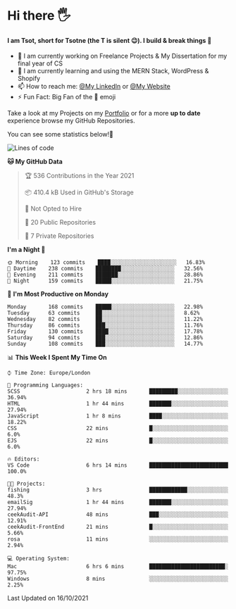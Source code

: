 # Hi there :raised_hand_with_fingers_splayed:
#### I am Tsot, short for Tsotne (the T is silent :wink:). I build & break things :space_invader:
- :telescope: I am currently working on Freelance Projects & My Dissertation for my final year of CS
- :seedling: I am currently learning and using the MERN Stack, WordPress & Shopify
- :mailbox: How to reach me: [@My LinkedIn](https://www.linkedin.com/in/tsotne-gvadzabia/) or [@My Website](https://tsotnegvadzabia.me/contact)
- :zap: Fun Fact: Big Fan of the :space_invader: emoji

Take a look at my Projects on my [Portfolio](https://tsotne.co.uk/) or for a more **up to date** experience browse my GitHub Repositories.

You can see some statistics below!:space_invader:
<!--START_SECTION:waka-->
![Lines of code](https://img.shields.io/badge/From%20Hello%20World%20I%27ve%20Written-3.5%20million%20lines%20of%20code-blue)

**🐱 My GitHub Data** 

> 🏆 536 Contributions in the Year 2021
 > 
> 📦 410.4 kB Used in GitHub's Storage 
 > 
> 🚫 Not Opted to Hire
 > 
> 📜 20 Public Repositories 
 > 
> 🔑 7 Private Repositories  
 > 
**I'm a Night 🦉** 

```text
🌞 Morning    123 commits    ████░░░░░░░░░░░░░░░░░░░░░   16.83% 
🌆 Daytime    238 commits    ████████░░░░░░░░░░░░░░░░░   32.56% 
🌃 Evening    211 commits    ███████░░░░░░░░░░░░░░░░░░   28.86% 
🌙 Night      159 commits    █████░░░░░░░░░░░░░░░░░░░░   21.75%

```
📅 **I'm Most Productive on Monday** 

```text
Monday       168 commits    █████░░░░░░░░░░░░░░░░░░░░   22.98% 
Tuesday      63 commits     ██░░░░░░░░░░░░░░░░░░░░░░░   8.62% 
Wednesday    82 commits     ██░░░░░░░░░░░░░░░░░░░░░░░   11.22% 
Thursday     86 commits     ███░░░░░░░░░░░░░░░░░░░░░░   11.76% 
Friday       130 commits    ████░░░░░░░░░░░░░░░░░░░░░   17.78% 
Saturday     94 commits     ███░░░░░░░░░░░░░░░░░░░░░░   12.86% 
Sunday       108 commits    ███░░░░░░░░░░░░░░░░░░░░░░   14.77%

```


📊 **This Week I Spent My Time On** 

```text
⌚︎ Time Zone: Europe/London

💬 Programming Languages: 
SCSS                     2 hrs 18 mins       █████████░░░░░░░░░░░░░░░░   36.94% 
HTML                     1 hr 44 mins        ███████░░░░░░░░░░░░░░░░░░   27.94% 
JavaScript               1 hr 8 mins         ████░░░░░░░░░░░░░░░░░░░░░   18.22% 
CSS                      22 mins             █░░░░░░░░░░░░░░░░░░░░░░░░   6.0% 
EJS                      22 mins             █░░░░░░░░░░░░░░░░░░░░░░░░   6.0%

🔥 Editors: 
VS Code                  6 hrs 14 mins       █████████████████████████   100.0%

🐱‍💻 Projects: 
fishing                  3 hrs               ████████████░░░░░░░░░░░░░   48.3% 
emailSig                 1 hr 44 mins        ███████░░░░░░░░░░░░░░░░░░   27.94% 
ceekAudit-API            48 mins             ███░░░░░░░░░░░░░░░░░░░░░░   12.91% 
ceekAudit-FrontEnd       21 mins             █░░░░░░░░░░░░░░░░░░░░░░░░   5.66% 
rosa                     11 mins             ░░░░░░░░░░░░░░░░░░░░░░░░░   2.94%

💻 Operating System: 
Mac                      6 hrs 6 mins        ████████████████████████░   97.75% 
Windows                  8 mins              ░░░░░░░░░░░░░░░░░░░░░░░░░   2.25%

```


 Last Updated on 16/10/2021
<!--END_SECTION:waka-->
